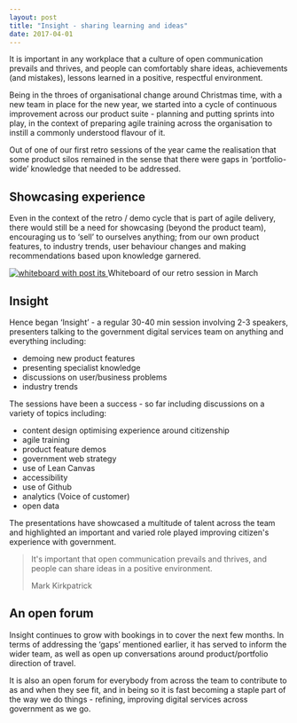 ```yaml
---
layout: post
title: "Insight - sharing learning and ideas"
date: 2017-04-01
---
```


It is important in any workplace that a culture of open communication prevails and thrives, and people can comfortably share ideas, achievements (and mistakes), lessons learned in a positive, respectful environment.

Being in the throes of organisational change around Christmas time, with a new team in place for the new year, we started into a cycle of continuous improvement across our product suite - planning and putting sprints into play, in the context of preparing agile training across the organisation to instill a commonly understood flavour of it.

Out of one of our first retro sessions of the year came the realisation that some product silos remained in the sense that there were gaps in ‘portfolio-wide’ knowledge that needed to be addressed.

## Showcasing experience

Even in the context of the retro / demo cycle that is part of agile delivery, there would still be a need for showcasing (beyond the product team), encouraging us to ‘sell’ to ourselves anything; from our own product features, to industry trends, user behaviour changes and making recommendations based upon knowledge garnered.

[![whiteboard with post its](img/post-retro-whiteboard.jpg) ](#) <span class="caption text-muted">Whiteboard of our retro session in March</span>

## Insight

Hence began ‘Insight’ - a regular 30-40 min session involving 2-3 speakers, presenters talking to the government digital services team on anything and everything including:

*   demoing new product features
*   presenting specialist knowledge
*   discussions on user/business problems
*   industry trends

The sessions have been a success - so far including discussions on a variety of topics including:

*   content design optimising experience around citizenship
*   agile training
*   product feature demos
*   government web strategy
*   use of Lean Canvas
*   accessibility
*   use of Github
*   analytics (Voice of customer)
*   open data

The presentations have showcased a multitude of talent across the team and highlighted an important and varied role played improving citizen's experience with government.

> It's important that open communication prevails and thrives, and people can share ideas in a positive environment.
> 
> <footer>Mark Kirkpatrick</footer>

## An open forum

Insight continues to grow with bookings in to cover the next few months. In terms of addressing the ‘gaps’ mentioned earlier, it has served to inform the wider team, as well as open up conversations around product/portfolio direction of travel.

It is also an open forum for everybody from across the team to contribute to as and when they see fit, and in being so it is fast becoming a staple part of the way we do things - refining, improving digital services across government as we go.
